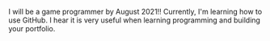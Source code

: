 I will be a game programmer by August 2021!! Currently, I'm learning how to use GitHub. I hear it is very useful when learning programming and building your portfolio.
